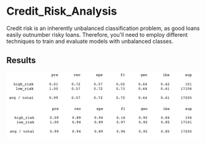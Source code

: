 # Credit_Risk_Analysis

Credit risk is an inherently unbalanced classification problem, as good loans easily outnumber risky loans. Therefore, you'll need to employ different techniques to train and evaluate models with unbalanced classes.

## Results
       
![alt text](https://github.com/Herbert-0820/Credit_Risk_Analysis/blob/main/R1.jpeg)
![alt text](https://github.com/Herbert-0820/Credit_Risk_Analysis/blob/main/R2.jpeg)
